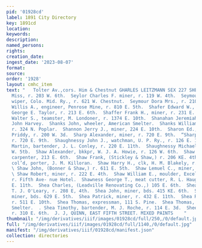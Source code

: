 ```yaml
---
pid: '01928cd'
label: 1891 City Directory
key: 1891cd
location: 
keywords: 
description: 
named_persons: 
rights: 
creation_date: 
ingest_date: '2023-08-07'
format: 
source: 
order: '1928'
layout: cmhc_item
text: "   Tolter Av.,cors. Him & Chestnut GHARLES LEITZMANN SEX 227 SHE  Sexton Mollie
  Miss, r. 203 W. 6th.  Seylor Charles F. miner, r. 119 W. 4th.  Seymour Charles,
  wiper, Colo. Mid. Ry., r. 621 W. Chestnut.  Seymour Dora Mrs., r. 210 W. 4th.  Shadbolt
  Willis A., engineer, Penrose Mine, r. 810 E. 5th.  Shafer Edward W., paperhanger,
  George E. Taylor, r. 213 E. 6th.  Shaffer Frank H., miner, r. 231 E. 7th.  Shaffer
  Walter S., teamster, M. Londoner, r. 1374 E. 10th.  Shanahan Jeremiah, teamster,
  John Harvey.  Shanks John, wheeler, American Smelter.  Shanks William W., miner,
  r. 324 N. Poplar.  Shannon Jerry J., miner, 224 E. 10th.  Sharon Ed., lab, C. N.
  Priddy, r. 200 W. 3d.  Sharp Alexander, miner, r. 720 E. 9th.  “Sharp William, miner,
  r. 720 E. 9th.  Shaughnessy John J., watchman, U. P. Ry., r. 126 E. 14th.  Shaughnessy
  Martin, bartender, J. L. Conley, r. 220 E. 11th.  Shaughnessy Michael, saloon, 309
  W. 5tb.  Shaw Alexander, bkkpr, W. J. A. Howie, r. 126 W. 6th.  Shaw Charles M.,
  carpenter, 213 E. 6th.  Shaw Frank, (Stickley & Shaw,) r. 206 KE. 4th.  Shaw Harry,
  col’d, porter, J. M. Killoran.  Shaw Harry H., clk, H. M. Blakely, r. 124 W. 9th.
  \ Shaw John, (Bonner & Shaw,) r. 611 E. 5th.  Shaw Lemuel C., miner, r. 404 E. 10th.
  \ Shaw Robert, miner, r. 222 E. 4th.  Shaw William E., moulder, Excelsior Iron Wks.,
  r. Fifth Ave- nue Hotel.  Shawness George T., meat cutter, R. L. Haughey, r. 222
  E. 11th.  Shea Charles, (Leadville Renovating Co.,) 105 E. 6th.  Shea John, bartender,
  T. J. O'Leary, r. 208 E, 4th.  Shea John, miner, bds. 415 KE. 6th.  Shea Michael,
  miner, bds. 629 E. 5th.  Shea Patrick, miner, r. 432 E. 11th.  Shea Richard, miner,
  r. 511 E. 10th.  Shea Thomas, expressman, 111 S. Pine.  Shea Thomas, lab, American
  Smelter.  . Shea Timothy, bartender, M. J. Roche, r. 114 E. 3d.  Sheets James, engineer,
  r. 310 E. 6th.  J. J, QUINN, EAST FIFTH STREET. MIXED PAINTS    "
thumbnail: "/img/derivatives/iiif/images/01928cd/full/250,/0/default.jpg"
full: "/img/derivatives/iiif/images/01928cd/full/1140,/0/default.jpg"
manifest: "/img/derivatives/iiif/01928cd/manifest.json"
collection: directories
---
```

